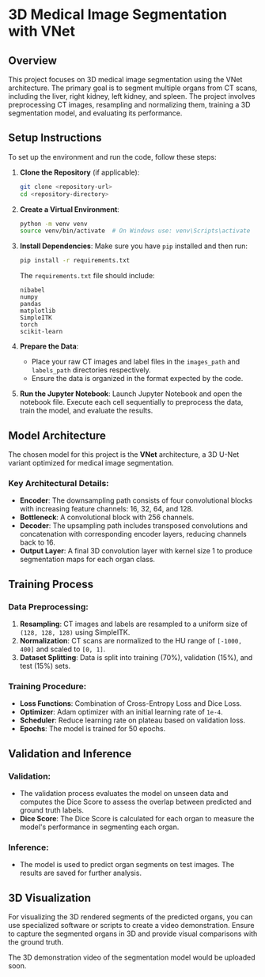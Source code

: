 # 3D Medical Image Segmentation with VNet

## Overview

This project focuses on 3D medical image segmentation using the VNet architecture. The primary goal is to segment multiple organs from CT scans, including the liver, right kidney, left kidney, and spleen. The project involves preprocessing CT images, resampling and normalizing them, training a 3D segmentation model, and evaluating its performance.

## Setup Instructions

To set up the environment and run the code, follow these steps:

1. **Clone the Repository** (if applicable):

   ```bash
   git clone <repository-url>
   cd <repository-directory>
   ```

2. **Create a Virtual Environment**:

   ```bash
   python -m venv venv
   source venv/bin/activate  # On Windows use: venv\Scripts\activate
   ```

3. **Install Dependencies**:
   Make sure you have `pip` installed and then run:

   ```bash
   pip install -r requirements.txt
   ```

   The `requirements.txt` file should include:

   ```
   nibabel
   numpy
   pandas
   matplotlib
   SimpleITK
   torch
   scikit-learn
   ```

4. **Prepare the Data**:

   - Place your raw CT images and label files in the `images_path` and `labels_path` directories respectively.
   - Ensure the data is organized in the format expected by the code.

5. **Run the Jupyter Notebook**:
   Launch Jupyter Notebook and open the notebook file. Execute each cell sequentially to preprocess the data, train the model, and evaluate the results.

## Model Architecture

The chosen model for this project is the **VNet** architecture, a 3D U-Net variant optimized for medical image segmentation.

### Key Architectural Details:

- **Encoder**: The downsampling path consists of four convolutional blocks with increasing feature channels: 16, 32, 64, and 128.
- **Bottleneck**: A convolutional block with 256 channels.
- **Decoder**: The upsampling path includes transposed convolutions and concatenation with corresponding encoder layers, reducing channels back to 16.
- **Output Layer**: A final 3D convolution layer with kernel size 1 to produce segmentation maps for each organ class.

## Training Process

### Data Preprocessing:

1. **Resampling**: CT images and labels are resampled to a uniform size of `(128, 128, 128)` using SimpleITK.
2. **Normalization**: CT scans are normalized to the HU range of `[-1000, 400]` and scaled to `[0, 1]`.
3. **Dataset Splitting**: Data is split into training (70%), validation (15%), and test (15%) sets.

### Training Procedure:

- **Loss Functions**: Combination of Cross-Entropy Loss and Dice Loss.
- **Optimizer**: Adam optimizer with an initial learning rate of `1e-4`.
- **Scheduler**: Reduce learning rate on plateau based on validation loss.
- **Epochs**: The model is trained for 50 epochs.

## Validation and Inference

### Validation:

- The validation process evaluates the model on unseen data and computes the Dice Score to assess the overlap between predicted and ground truth labels.
- **Dice Score**: The Dice Score is calculated for each organ to measure the model's performance in segmenting each organ.

### Inference:

- The model is used to predict organ segments on test images. The results are saved for further analysis.

## 3D Visualization

For visualizing the 3D rendered segments of the predicted organs, you can use specialized software or scripts to create a video demonstration. Ensure to capture the segmented organs in 3D and provide visual comparisons with the ground truth.

The 3D demonstration video of the segmentation model would be uploaded soon.
